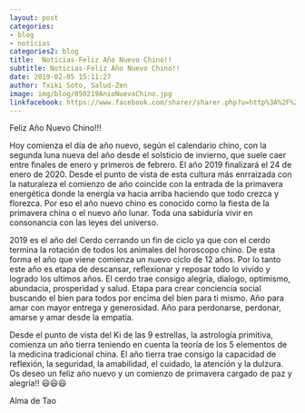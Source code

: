 ```yaml
---
layout: post
categories:
- blog
- noticias
categories2: blog
title:  Noticias-Feliz Año Nuevo Chino!!
subtitle: Noticias-Feliz Año Nuevo Chino!!
date: 2019-02-05 15:11:27
author: Txiki Soto, Salud-Zen
image: img/blog/050219AnioNuevoChino.jpg
linkfacebook: https://www.facebook.com/sharer/sharer.php?u=http%3A%2F%2Fwww.salud-zen.com%2Fblog%2F2019%2F02%2F05%2Fnoticias-nuevo-anio-chino.html&amp;src=sdkpreparse
---
```


Feliz Año Nuevo Chino!!!

Hoy comienza el día de año nuevo, según el calendario chino, con la segunda luna nueva del año desde el solsticio de invierno, que suele caer entre finales de enero y primeros de febrero. El año 2019 finalizará el 24 de enero de 2020. Desde el punto de vista de esta cultura más enrraizada con la naturaleza el comienzo de año coincide con la entrada de la primavera energética donde la energía va hacia arriba haciendo que todo crezca y florezca. Por eso el año nuevo chino es conocido como la fiesta de la primavera china o el nuevo año lunar. Toda una sabiduría vivir en consonancia con las leyes del universo.

2019 es el año del Cerdo cerrando un fin de ciclo ya que con el cerdo termina la rotación de todos los animales del horoscopo chino. De esta forma el año que viene comienza un nuevo ciclo de 12 años. Por lo tanto este año es etapa de descansar, reflexionar y reposar todo lo vivido y logrado los ultimos años. El cerdo trae consigo alegría, dialogo, optimismo, abundacia, prosperidad y salud. Etapa para crear conciencia social buscando el bien para todos por encima del bien para ti mismo. Año para amar con mayor entrega y generosidad. Año para perdonarse, perdonar, amarse y amar desde la empatía.

Desde el punto de vista del Ki de las 9 estrellas, la astrología primitiva, comienza un año tierra teniendo en cuenta la teoría de los 5 elementos de la medicina tradicional china. El año tierra trae consigo la capacidad de reflexión, la seguridad, la amabilidad, el cuidado, la atención y la dulzura.
Os deseo un feliz año nuevo y un comienzo de primavera cargado de paz y alegría!! 😃😃😃

Alma de Tao
